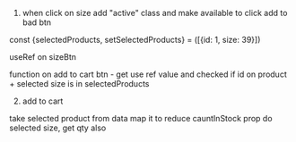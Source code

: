 1. when click on size add "active" class and make available to click add to bad btn

const {selectedProducts, setSelectedProducts} = ([{id: 1, size: 39}])

useRef on sizeBtn

function on add to cart btn - get use ref value and checked if id on product + selected size is in selectedProducts

2. add to cart

take selected product from data
map it to reduce cauntInStock prop do selected size, get qty also
